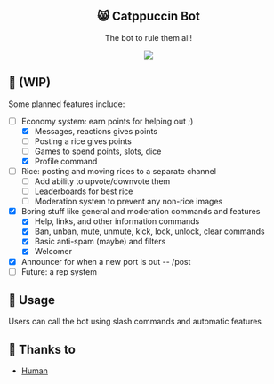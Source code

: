 <p align="center">
  <h2 align="center">😸 Catppuccin Bot</h2>
</p>

<p align="center">The bot to rule them all!</p>

<p align="center">
  <img src="https://raw.githubusercontent.com/catppuccin/catppuccin/dev/assets/misc/sample.png"/>
</p>

## 🔨 (WIP)

Some planned features include:

-   [ ] Economy system: earn points for helping out ;)
    -   [x] Messages, reactions gives points
    -   [ ] Posting a rice gives points
    -   [ ] Games to spend points, slots, dice
    -   [x] Profile command
-   [ ] Rice: posting and moving rices to a separate channel 
    -   [ ] Add ability to upvote/downvote them
    -   [ ] Leaderboards for best rice
    -   [ ] Moderation system to prevent any non-rice images
-   [x] Boring stuff like general and moderation commands and features
    -   [x] Help, links, and other information commands
    -   [x] Ban, unban, mute, unmute, kick, lock, unlock, clear commands
    -   [x] Basic anti-spam (maybe) and filters
    -   [x] Welcomer
-   [x] Announcer for when a new port is out -- /post
-   [ ] Future: a rep system

## 📂 Usage

Users can call the bot using slash commands and automatic features

<!-- ## 🙋 FAQ

-   Q: **_"Where can I find the doc?"_**
    A: Run `:help theme` -->

## 💝 Thanks to

-   [Human](https://github.com/catppuccin)

